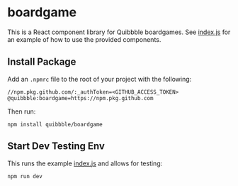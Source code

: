 # boardgame

This is a React component library for Quibbble boardgames. See [index.js](./src/index.js) for an example of how to use the provided components. 

## Install Package

Add an `.npmrc` file to the root of your project with the following:

```
//npm.pkg.github.com/:_authToken=<GITHUB_ACCESS_TOKEN>
@quibbble:boardgame=https://npm.pkg.github.com
```

Then run:

```
npm install quibbble/boardgame
```

## Start Dev Testing Env

This runs the example [index.js](./src/index.js) and allows for testing:

```
npm run dev
```
